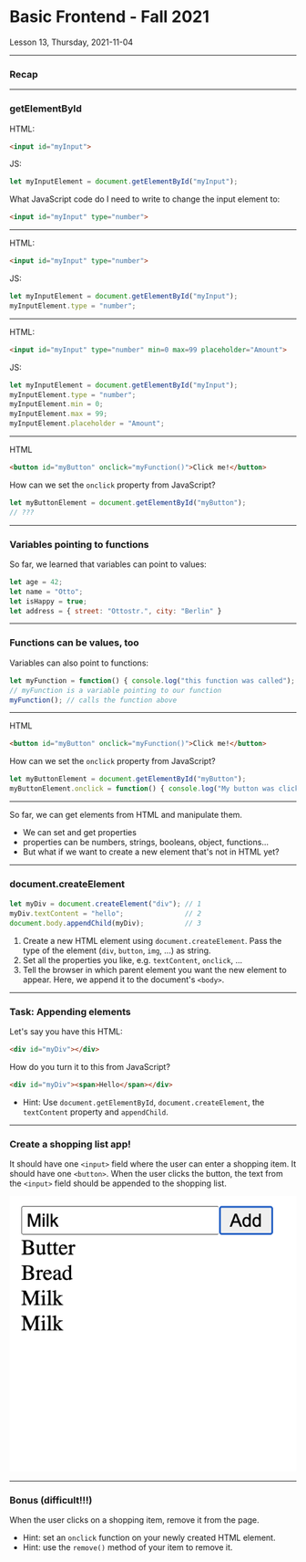 <!-- .slide: id="lesson13" -->

# Basic Frontend - Fall 2021

Lesson 13, Thursday, 2021-11-04

---

### Recap

---

### getElementById

HTML:
```html
<input id="myInput">
```

JS:
```js
let myInputElement = document.getElementById("myInput");
```

What JavaScript code do I need to write to change the input element to:

```html
<input id="myInput" type="number">
```
---

HTML:
```html
<input id="myInput" type="number">
```

JS:
```js
let myInputElement = document.getElementById("myInput");
myInputElement.type = "number";
```

---

HTML:
```html
<input id="myInput" type="number" min=0 max=99 placeholder="Amount">
```

JS:
```js
let myInputElement = document.getElementById("myInput");
myInputElement.type = "number";
myInputElement.min = 0;
myInputElement.max = 99;
myInputElement.placeholder = "Amount";
```

---

HTML

```html
<button id="myButton" onclick="myFunction()">Click me!</button>
```

How can we set the `onclick` property from JavaScript?

```js
let myButtonElement = document.getElementById("myButton");
// ???
```

---

### Variables pointing to functions

So far, we learned that variables can point to values:

```js
let age = 42;
let name = "Otto";
let isHappy = true;
let address = { street: "Ottostr.", city: "Berlin" }
```

---

### Functions can be values, too

Variables can also point to functions:

```js
let myFunction = function() { console.log("this function was called"); };
// myFunction is a variable pointing to our function
myFunction(); // calls the function above
```

---

HTML

```html
<button id="myButton" onclick="myFunction()">Click me!</button>
```

How can we set the `onclick` property from JavaScript?

```js
let myButtonElement = document.getElementById("myButton");
myButtonElement.onclick = function() { console.log("My button was clicked"); }
```

---

So far, we can get elements from HTML and manipulate them.

* We can set and get properties
* properties can be numbers, strings, booleans, object, functions...
* But what if we want to create a new element that's not in HTML yet?

---

### document.createElement

```js
let myDiv = document.createElement("div"); // 1
myDiv.textContent = "hello";               // 2
document.body.appendChild(myDiv);          // 3
```

1. Create a new HTML element using `document.createElement`. Pass the type of the element (`div`, `button`, `img`, ...) as string.
2. Set all the properties you like, e.g. `textContent`, `onclick`, ...
3. Tell the browser in which parent element you want the new element to appear. Here, we append it to the document's `<body>`.

---

### Task: Appending elements

Let's say you have this HTML:

```html
<div id="myDiv"></div>
```

How do you turn it to this from JavaScript?

```html
<div id="myDiv"><span>Hello</span></div>
```

* Hint: Use `document.getElementById`, `document.createElement`, the `textContent` property and `appendChild`.

---

### Create a shopping list app!

It should have one `<input>` field where the user can enter a shopping item. It should have one `<button>`. When the user clicks the button, the text from the `<input>` field should be appended to the shopping list.

![Page](images/shopping.png) <!-- .element width="250px" style="display: block; margin: 0 auto;" -->

---

### Bonus (difficult!!!)

When the user clicks on a shopping item, remove it from the page.

* Hint: set an `onclick` function on your newly created HTML element.
* Hint: use the `remove()` method of your item to remove it.
